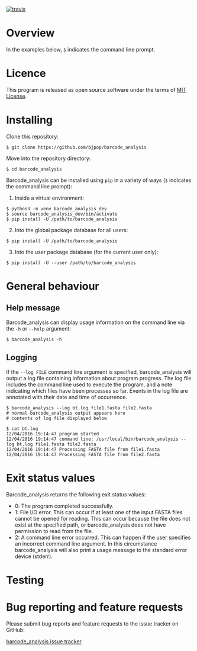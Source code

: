 [![travis](https://travis-ci.org/bjpop/barcode_analysis.svg?branch=master)](https://travis-ci.org/bjpop/barcode_analysis)

# Overview 

In the examples below, `$` indicates the command line prompt.

# Licence

This program is released as open source software under the terms of [MIT License](https://raw.githubusercontent.com/bjpop/barcode_analysis/master/LICENSE).

# Installing

Clone this repository: 
```
$ git clone https://github.com/bjpop/barcode_analysis
```

Move into the repository directory:
```
$ cd barcode_analysis
```

Barcode_analysis can be installed using `pip` in a variety of ways (`$` indicates the command line prompt):

1. Inside a virtual environment:
```
$ python3 -m venv barcode_analysis_dev
$ source barcode_analysis_dev/bin/activate
$ pip install -U /path/to/barcode_analysis
```
2. Into the global package database for all users:
```
$ pip install -U /path/to/barcode_analysis
```
3. Into the user package database (for the current user only):
```
$ pip install -U --user /path/to/barcode_analysis
```


# General behaviour


## Help message

Barcode_analysis can display usage information on the command line via the `-h` or `--help` argument:

```
$ barcode_analysis -h
```


## Logging

If the ``--log FILE`` command line argument is specified, barcode_analysis will output a log file containing information about program progress. The log file includes the command line used to execute the program, and a note indicating which files have been processes so far. Events in the log file are annotated with their date and time of occurrence. 

```
$ barcode_analysis --log bt.log file1.fasta file2.fasta 
# normal barcode_analysis output appears here
# contents of log file displayed below
```
```
$ cat bt.log
12/04/2016 19:14:47 program started
12/04/2016 19:14:47 command line: /usr/local/bin/barcode_analysis --log bt.log file1.fasta file2.fasta
12/04/2016 19:14:47 Processing FASTA file from file1.fasta
12/04/2016 19:14:47 Processing FASTA file from file2.fasta
```

# Exit status values

Barcode_analysis returns the following exit status values:

* 0: The program completed successfully.
* 1: File I/O error. This can occur if at least one of the input FASTA files cannot be opened for reading. This can occur because the file does not exist at the specified path, or barcode_analysis does not have permission to read from the file. 
* 2: A command line error occurred. This can happen if the user specifies an incorrect command line argument. In this circumstance barcode_analysis will also print a usage message to the standard error device (stderr).


# Testing

# Bug reporting and feature requests

Please submit bug reports and feature requests to the issue tracker on GitHub:

[barcode_analysis issue tracker](https://github.com/bjpop/barcode_analysis/issues)
